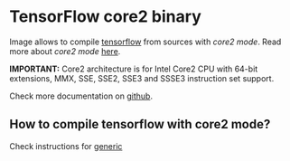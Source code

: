 # TensorFlow core2 binary

Image allows to compile [tensorflow](https://www.tensorflow.org)
from sources with *core2 mode*. Read more about *core2 mode* [here](https://gcc.gnu.org/onlinedocs/gcc-4.5.3/gcc/i386-and-x86_002d64-Options.html).

__IMPORTANT:__ Core2 architecture is for Intel Core2 CPU
with 64-bit extensions, MMX, SSE, SSE2, SSE3 and SSSE3 instruction set support.

Check more documentation on [github](https://github.com/robertobloj/tensorflow-builder).

## How to compile tensorflow with core2 mode?

Check instructions for [generic](../generic/README.MD)